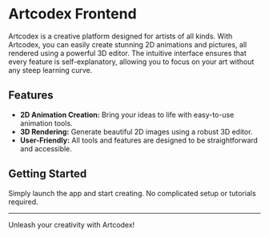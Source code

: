# Artcodex Frontend

Artcodex is a creative platform designed for artists of all kinds. With Artcodex, you can easily create stunning 2D animations and pictures, all rendered using a powerful 3D editor. The intuitive interface ensures that every feature is self-explanatory, allowing you to focus on your art without any steep learning curve.

## Features

- **2D Animation Creation:** Bring your ideas to life with easy-to-use animation tools.
- **3D Rendering:** Generate beautiful 2D images using a robust 3D editor.
- **User-Friendly:** All tools and features are designed to be straightforward and accessible.

## Getting Started

Simply launch the app and start creating. No complicated setup or tutorials required.

---

Unleash your creativity with Artcodex!